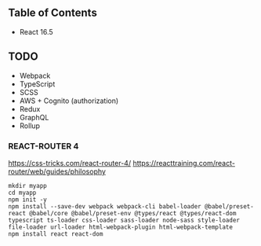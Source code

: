 
## Table of Contents
- React 16.5

## TODO
- Webpack
- TypeScript
- SCSS
- AWS + Cognito (authorization)
- Redux
- GraphQL
- Rollup

### REACT-ROUTER 4
https://css-tricks.com/react-router-4/
https://reacttraining.com/react-router/web/guides/philosophy


```
mkdir myapp
cd myapp
npm init -y
npm install --save-dev webpack webpack-cli babel-loader @babel/preset-react @babel/core @babel/preset-env @types/react @types/react-dom typescript ts-loader css-loader sass-loader node-sass style-loader file-loader url-loader html-webpack-plugin html-webpack-template
npm install react react-dom
```